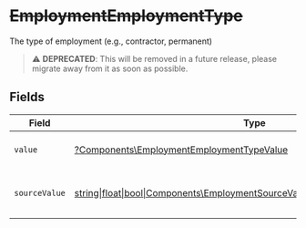 # ~~EmploymentEmploymentType~~

The type of employment (e.g., contractor, permanent)

> :warning: **DEPRECATED**: This will be removed in a future release, please migrate away from it as soon as possible.


## Fields

| Field                                                                                                                                          | Type                                                                                                                                           | Required                                                                                                                                       | Description                                                                                                                                    | Example                                                                                                                                        |
| ---------------------------------------------------------------------------------------------------------------------------------------------- | ---------------------------------------------------------------------------------------------------------------------------------------------- | ---------------------------------------------------------------------------------------------------------------------------------------------- | ---------------------------------------------------------------------------------------------------------------------------------------------- | ---------------------------------------------------------------------------------------------------------------------------------------------- |
| `value`                                                                                                                                        | [?Components\EmploymentEmploymentTypeValue](../../Models/Components/EmploymentEmploymentTypeValue.md)                                          | :heavy_minus_sign:                                                                                                                             | The type of the employment.                                                                                                                    | permanent                                                                                                                                      |
| `sourceValue`                                                                                                                                  | [string\|float\|bool\|Components\EmploymentSourceValueEmploymentType4\|array\|null](../../Models/Components/EmploymentEmploymentTypeSourceValue.md) | :heavy_minus_sign:                                                                                                                             | The source value of the employment type.                                                                                                       | Permanent                                                                                                                                      |